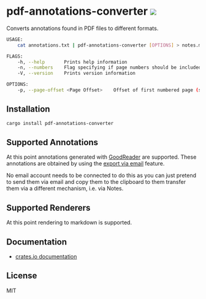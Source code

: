 # pdf-annotations-converter [![](https://github.com/thlorenz/pdf-annotations-converter/workflows/Rust/badge.svg?branch=master)](https://github.com/thlorenz/pdf-annotations-converter/actions)

Converts annotations found in PDF files to different formats.

```sh
USAGE:
    cat annotations.txt | pdf-annotations-converter [OPTIONS] > notes.md

FLAGS:
    -h, --help       Prints help information
    -n, --numbers    Flag specifying if page numbers should be included
    -V, --version    Prints version information

OPTIONS:
    -p, --page-offset <Page Offset>    Offset of first numbered page (see --numbers flag) [default: 0]
```

## Installation

```sh
cargo install pdf-annotations-converter
```

## Supported Annotations

At this point annotations generated with [GoodReader](https://goodreader.com/) are supported.
These annotations are obtained by using the [export via
email](https://goodreader.com/user-manual/export-annotations) feature.

No email account needs to be connected to do this as you can just pretend to send them via
email and copy them to the clipboard to them transfer them via a different mechanism, i.e. via
Notes.

## Supported Renderers

At this point rendering to markdown is supported.

## Documentation

- [crates.io documentation](https://crates.io/crates/pdf-annotations-converter)

## License

MIT
